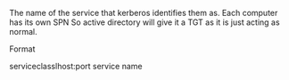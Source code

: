 The name of the service that kerberos identifies them as.
Each computer has its own SPN
So active directory will give it a TGT as it is just acting as normal.

Format

serviceclasslhost:port service name
